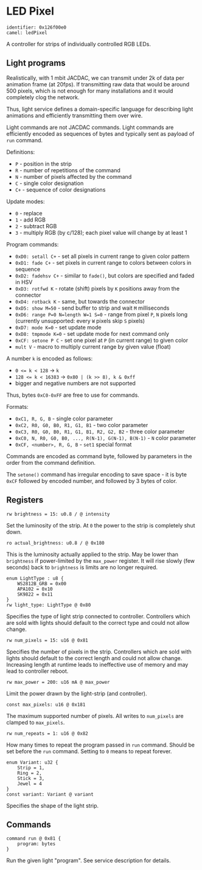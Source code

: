 # LED Pixel

    identifier: 0x126f00e0
    camel: ledPixel

A controller for strips of individually controlled RGB LEDs.

## Light programs

Realistically, with 1 mbit JACDAC, we can transmit under 2k of data per animation frame (at 20fps).
If transmitting raw data that would be around 500 pixels, which is not enough for many
installations and it would completely clog the network.

Thus, light service defines a domain-specific language for describing light animations
and efficiently transmitting them over wire.

Light commands are not JACDAC commands.
Light commands are efficiently encoded as sequences of bytes and typically sent as payload
of `run` command.

Definitions:
* `P` - position in the strip
* `R` - number of repetitions of the command
* `N` - number of pixels affected by the command
* `C` - single color designation
* `C+` - sequence of color designations

Update modes:
* `0` - replace
* `1` - add RGB
* `2` - subtract RGB
* `3` - multiply RGB (by c/128); each pixel value will change by at least 1

Program commands:
* `0xD0: setall C+` - set all pixels in current range to given color pattern
* `0xD1: fade C+` - set pixels in current range to colors between colors in sequence
* `0xD2: fadehsv C+` - similar to `fade()`, but colors are specified and faded in HSV
* `0xD3: rotfwd K` - rotate (shift) pixels by `K` positions away from the connector
* `0xD4: rotback K` - same, but towards the connector
* `0xD5: show M=50` - send buffer to strip and wait `M` milliseconds
* `0xD6: range P=0 N=length W=1 S=0` - range from pixel `P`, `N` pixels long
  (currently unsupported: every `W` pixels skip `S` pixels)
* `0xD7: mode K=0` - set update mode
* `0xD8: tmpmode K=0` - set update mode for next command only
* `0xCF: setone P C` - set one pixel at `P` (in current range) to given color
* `mult V` - macro to multiply current range by given value (float)

A number `k` is encoded as follows:
* `0 <= k < 128` -> `k`
* `128 <= k < 16383` -> `0x80 | (k >> 8), k & 0xff`
* bigger and negative numbers are not supported

Thus, bytes `0xC0-0xFF` are free to use for commands.

Formats:
* `0xC1, R, G, B` - single color parameter
* `0xC2, R0, G0, B0, R1, G1, B1` - two color parameter
* `0xC3, R0, G0, B0, R1, G1, B1, R2, G2, B2` - three color parameter
* `0xC0, N, R0, G0, B0, ..., R(N-1), G(N-1), B(N-1)` - `N` color parameter
* `0xCF, <number>, R, G, B` - `set1` special format

Commands are encoded as command byte, followed by parameters in the order
from the command definition.

The `setone()` command has irregular encoding to save space - it is byte `0xCF` followed by encoded
number, and followed by 3 bytes of color.

## Registers

    rw brightness = 15: u0.8 / @ intensity

Set the luminosity of the strip.
At `0` the power to the strip is completely shut down.

    ro actual_brightness: u0.8 / @ 0x180

This is the luminosity actually applied to the strip.
May be lower than `brightness` if power-limited by the `max_power` register.
It will rise slowly (few seconds) back to `brightness` is limits are no longer required.
 
    enum LightType : u8 {
        WS2812B_GRB = 0x00
        APA102 = 0x10
        SK9822 = 0x11
    }
    rw light_type: LightType @ 0x80

Specifies the type of light strip connected to controller.
Controllers which are sold with lights should default to the correct type
and could not allow change.

    rw num_pixels = 15: u16 @ 0x81

Specifies the number of pixels in the strip.
Controllers which are sold with lights should default to the correct length
and could not allow change.
Increasing length at runtime leads to ineffective use of memory and may lead to controller reboot.

    rw max_power = 200: u16 mA @ max_power

Limit the power drawn by the light-strip (and controller).

    const max_pixels: u16 @ 0x181

The maximum supported number of pixels.
All writes to `num_pixels` are clamped to `max_pixels`.

    rw num_repeats = 1: u16 @ 0x82

How many times to repeat the program passed in `run` command.
Should be set before the `run` command.
Setting to `0` means to repeat forever.

    enum Variant: u32 {
        Strip = 1,
        Ring = 2,
        Stick = 3,
        Jewel = 4
    }
    const variant: Variant @ variant

Specifies the shape of the light strip.

## Commands

    command run @ 0x81 {
        program: bytes
    }

Run the given light "program". See service description for details.
